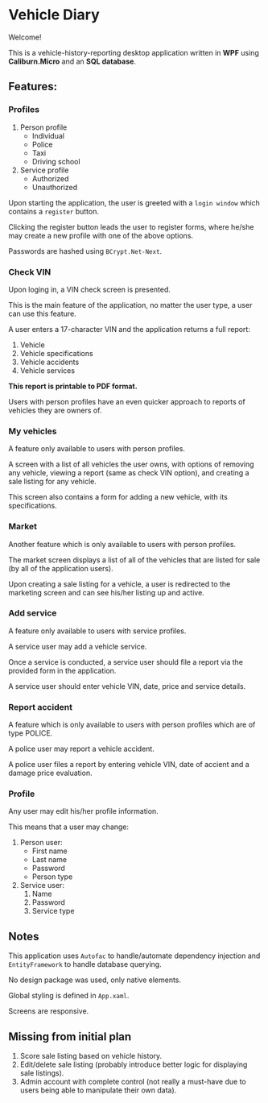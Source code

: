 # Vehicle Diary

Welcome!

This is a vehicle-history-reporting desktop application written in **WPF** using **Caliburn.Micro** and an **SQL database**. 

## Features:

### Profiles

1. Person profile
   * Individual
   * Police
   * Taxi
   * Driving school
2. Service profile
   * Authorized
   * Unauthorized

Upon starting the application, the user is greeted with a `login window` which contains a `register` button.

Clicking the register button leads the user to register forms, where he/she may create a new profile with one of the above options.

Passwords are hashed using `BCrypt.Net-Next`.

### Check VIN

Upon loging in, a VIN check screen is presented.

This is the main feature of the application, no matter the user type, a user can use this feature.

A user enters a 17-character VIN and the application returns a full report:
   1. Vehicle
   2. Vehicle specifications
   3. Vehicle accidents
   4. Vehicle services

**This report is printable to PDF format.**

Users with person profiles have an even quicker approach to reports of vehicles they are owners of.

### My vehicles

A feature only available to users with person profiles.

A screen with a list of all vehicles the user owns, with options of removing any vehicle, viewing a report (same as check VIN option), and creating a sale listing for any vehicle.

This screen also contains a form for adding a new vehicle, with its specifications.

### Market

Another feature which is only available to users with person profiles.

The market screen displays a list of all of the vehicles that are listed for sale (by all of the application users).

Upon creating a sale listing for a vehicle, a user is redirected to the marketing screen and can see his/her listing up and active.

### Add service

A feature only available to users with service profiles.

A service user may add a vehicle service.

Once a service is conducted, a service user should file a report via the provided form in the application.

A service user should enter vehicle VIN, date, price and service details.

### Report accident

A feature which is only available to users with person profiles which are of type POLICE.

A police user may report a vehicle accident.

A police user files a report by entering vehicle VIN, date of accient and a damage price evaluation. 

### Profile

Any user may edit his/her profile information.

This means that a user may change:

1. Person user:
   * First name
   * Last name
   * Password
   * Person type
2. Service user:
   1. Name
   2. Password
   3. Service type

## Notes

This application uses `Autofac` to handle/automate dependency injection and `EntityFramework` to handle database querying.

No design package was used, only native elements.

Global styling is defined in `App.xaml`.

Screens are responsive.

## Missing from initial plan

1. Score sale listing based on vehicle history.
2. Edit/delete sale listing (probably introduce better logic for displaying sale listings).
3. Admin account with complete control (not really a must-have due to users being able to manipulate their own data).